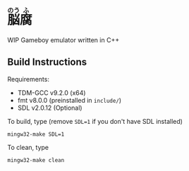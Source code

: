 # <ruby>脳<rp>(</rp><rt>のう</rt><rp>)</rp></ruby><ruby>腐<rp>(</rp><rt>ふ</rt><rp>)</rp></ruby>

WIP Gameboy emulator written in C++

## Build Instructions

Requirements:

- TDM-GCC v9.2.0 (x64)
- fmt v8.0.0 (preinstalled in `include/`)
- SDL v2.0.12 (Optional)

To build, type (remove `SDL=1` if you don't have SDL installed)
```
mingw32-make SDL=1
```

To clean, type
```
mingw32-make clean
```
